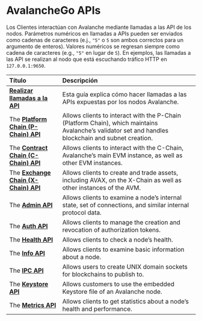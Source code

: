 # AvalancheGo APIs

Los Clientes interactúan con Avalanche mediante llamadas a las API de los nodos. Parámetros numéricos en llamadas a APIs pueden ser enviados como cadenas de caracteres \(e.j., `"5"` o `5` son ambos correctos para un argumento de enteros\). Valores numéricos se regresan siempre como cadena de caracteres \(e.g., `"5"` en lugar de `5`\). En ejemplos, las llamadas a las API se realizan al nodo que está escuchando tráfico HTTP en `127.0.0.1:9650`.

| Título | Descripción |
| :--- | :--- |
| [**Realizar llamadas a la API**](issuing-api-calls.md) | Esta guía explica cómo hacer llamadas a las APIs expuestas por los nodos Avalanche. |
| The [**Platform Chain \(P-Chain\) API**](platform-chain-p-chain-api.md) | Allows clients to interact with the P-Chain \(Platform Chain\), which maintains Avalanche’s validator set and handles blockchain and subnet creation. |
| The [**Contract Chain \(C-Chain\) API**](contract-chain-c-chain-api.md) | Allows clients to interact with the C-Chain, Avalanche’s main EVM instance, as well as other EVM instances. |
| The [**Exchange Chain \(X-Chain\) API**](exchange-chain-x-chain-api.md) | Allows clients to create and trade assets, including AVAX, on the X-Chain as well as other instances of the AVM. |
| The [**Admin API**](admin-api.md) | Allows clients to examine a node’s internal state, set of connections, and similar internal protocol data. |
| The [**Auth API**](auth-api.md) | Allows clients to manage the creation and revocation of authorization tokens. |
| The [**Health API**](health-api.md) | Allows clients to check a node’s health. |
| The [**Info API**](info-api.md) | Allows clients to examine basic information about a node. |
| The [**IPC API**](ipc-api.md) | Allows users to create UNIX domain sockets for blockchains to publish to. |
| The [**Keystore API**](keystore-api.md) | Allows customers to use the embedded Keystore file of an Avalanche node. |
| The [**Metrics API**](metrics-api.md) | Allows clients to get statistics about a node’s health and performance. |

<!--stackedit_data:
eyJoaXN0b3J5IjpbLTE3MTI5MzE1MDUsMjIzMzU0MDIyLDE2MT
YwMjYwNzksMTQwMjEyNzA3OF19
-->